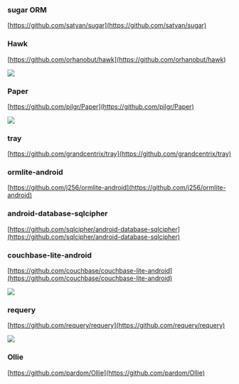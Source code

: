 
### sugar ORM  ###

[https://github.com/satyan/sugar](https://github.com/satyan/sugar)


### Hawk ###

[https://github.com/orhanobut/hawk](https://github.com/orhanobut/hawk)

![](https://github.com/orhanobut/hawk/raw/master/images/hawk-logo.png)


### Paper ###

[https://github.com/pilgr/Paper](https://github.com/pilgr/Paper)

![](https://github.com/pilgr/Paper/raw/master/paper_icon.png)

### tray ###

[https://github.com/grandcentrix/tray](https://github.com/grandcentrix/tray)


### ormlite-android ###

[https://github.com/j256/ormlite-android](https://github.com/j256/ormlite-android)

### android-database-sqlcipher ###


[https://github.com/sqlcipher/android-database-sqlcipher](https://github.com/sqlcipher/android-database-sqlcipher)


### couchbase-lite-android ###


[https://github.com/couchbase/couchbase-lite-android](https://github.com/couchbase/couchbase-lite-android)

![](https://camo.githubusercontent.com/c1aa705fde3eb12245c06730d850c23e5a84ad8d/687474703a2f2f746c657964656e2d6d6973632e73332e616d617a6f6e6177732e636f6d2f636f756368626173652d6c6974652f636f756368626173652d6c6974652d6172636869746563747572652e706e67)

### requery  ###

[https://github.com/requery/requery](https://github.com/requery/requery)

![](https://camo.githubusercontent.com/60ab8d0777f2543cc33f0a6fe18b50a1d0d4916c/687474703a2f2f726571756572792e6769746875622e696f2f6c6f676f2e706e67)

### Ollie ###

[https://github.com/pardom/Ollie](https://github.com/pardom/Ollie)

